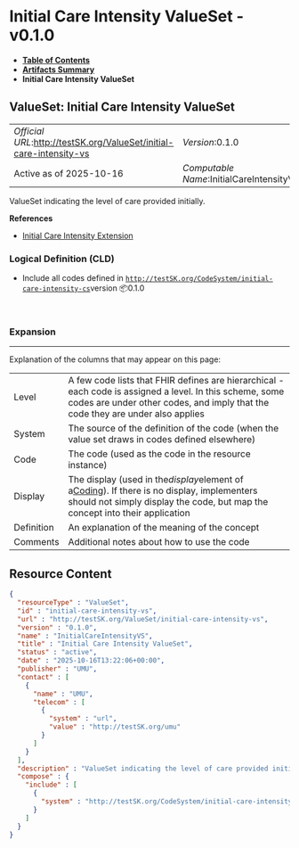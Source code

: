# Initial Care Intensity ValueSet - v0.1.0

* [**Table of Contents**](toc.md)
* [**Artifacts Summary**](artifacts.md)
* **Initial Care Intensity ValueSet**

## ValueSet: Initial Care Intensity ValueSet 

| | |
| :--- | :--- |
| *Official URL*:http://testSK.org/ValueSet/initial-care-intensity-vs | *Version*:0.1.0 |
| Active as of 2025-10-16 | *Computable Name*:InitialCareIntensityVS |

 
ValueSet indicating the level of care provided initially. 

 **References** 

* [Initial Care Intensity Extension](StructureDefinition-initial-care-intensity-ext.md)

### Logical Definition (CLD)

* Include all codes defined in [`http://testSK.org/CodeSystem/initial-care-intensity-cs`](CodeSystem-initial-care-intensity-cs.md)version 📦0.1.0

 

### Expansion

-------

 Explanation of the columns that may appear on this page: 

| | |
| :--- | :--- |
| Level | A few code lists that FHIR defines are hierarchical - each code is assigned a level. In this scheme, some codes are under other codes, and imply that the code they are under also applies |
| System | The source of the definition of the code (when the value set draws in codes defined elsewhere) |
| Code | The code (used as the code in the resource instance) |
| Display | The display (used in the*display*element of a[Coding](http://hl7.org/fhir/R5/datatypes.html#Coding)). If there is no display, implementers should not simply display the code, but map the concept into their application |
| Definition | An explanation of the meaning of the concept |
| Comments | Additional notes about how to use the code |



## Resource Content

```json
{
  "resourceType" : "ValueSet",
  "id" : "initial-care-intensity-vs",
  "url" : "http://testSK.org/ValueSet/initial-care-intensity-vs",
  "version" : "0.1.0",
  "name" : "InitialCareIntensityVS",
  "title" : "Initial Care Intensity ValueSet",
  "status" : "active",
  "date" : "2025-10-16T13:22:06+00:00",
  "publisher" : "UMU",
  "contact" : [
    {
      "name" : "UMU",
      "telecom" : [
        {
          "system" : "url",
          "value" : "http://testSK.org/umu"
        }
      ]
    }
  ],
  "description" : "ValueSet indicating the level of care provided initially.",
  "compose" : {
    "include" : [
      {
        "system" : "http://testSK.org/CodeSystem/initial-care-intensity-cs"
      }
    ]
  }
}

```
